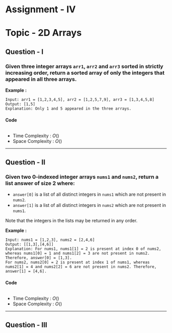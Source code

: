 # Assignment - IV
# Topic - 2D Arrays
## Question - I
### Given three integer arrays `arr1`, `arr2` and `arr3` sorted in strictly increasing order, return a sorted array of only the integers that appeared in all three arrays.

**Example :**
```
Input: arr1 = [1,2,3,4,5], arr2 = [1,2,5,7,9], arr3 = [1,3,4,5,8]
Output: [1,5]
Explanation: Only 1 and 5 appeared in the three arrays.
```
#### Code
```

```
- Time Complexity : $O()$
- Space Complexity : $O()$
---
## Question - II
### Given two 0-indexed integer arrays `nums1` and `nums2`, return a list answer of size 2 where:
- `answer[0]` is a list of all distinct integers in `nums1` which are not present in `nums2`.
- `answer[1]` is a list of all distinct integers in `nums2` which are not present in `nums1`.

Note that the integers in the lists may be returned in any order.

**Example :**
```
Input: nums1 = [1,2,3], nums2 = [2,4,6]
Output: [[1,3],[4,6]]
Explanation: For nums1, nums1[1] = 2 is present at index 0 of nums2, whereas nums1[0] = 1 and nums1[2] = 3 are not present in nums2. Therefore, answer[0] = [1,3].
For nums2, nums2[0] = 2 is present at index 1 of nums1, whereas nums2[1] = 4 and nums2[2] = 6 are not present in nums2. Therefore, answer[1] = [4,6].
```
#### Code
```

```
- Time Complexity : $O()$
- Space Complexity : $O()$
---
## Question - III
